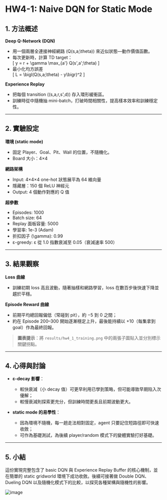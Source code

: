 # HW4-1: Naive DQN for Static Mode

## 1. 方法概述

**Deep Q-Network (DQN)**  
- 用一個兩層全連接神經網路 \(Q(s,a;\theta)\) 來近似狀態—動作價值函數。  
- 每次更新時，計算 TD target：  
  \[
    y = r + \gamma \max_{a'} Q(s',a';\theta)
  \]  
- 最小化均方誤差  
  \[
    L = \bigl(Q(s,a;\theta) - y\bigr)^2
  \]

**Experience Replay**  
- 把每個 transition \((s,a,r,s',d)\) 存入環形緩衝區。  
- 訓練時從中隨機抽 mini-batch，打破時間相關性，提高樣本效率和訓練穩定性。

---

## 2. 實驗設定

**環境 (static mode)**  
- 固定 Player、Goal、Pit、Wall 的位置，不隨機化。  
- Board 大小：4×4

**網路架構**  
- Input: 4×4×4 one-hot 狀態展平為 64 維向量  
- 隱藏層：150 個 ReLU 神經元  
- Output: 4 個動作對應的 Q 值

**超參數**  
- Episodes: 1000  
- Batch size: 64  
- Replay 面板容量: 5000  
- 學習率: 1e-3 (Adam)  
- 折扣因子 \(\gamma\): 0.99  
- ε-greedy: ε 從 1.0 指數衰減至 0.05（衰減速率 500）

---

## 3. 結果觀察

**Loss 曲線**  
- 訓練初期 loss 高且波動，隨著抽樣和網路學習，loss 在數百步後快速下降並趨於平穩。

**Episode Reward 曲線**  
- 前期平均總回報偏低（常碰到 pit），約 −5 到 0 之間；  
- 約在 Episode 200–300 開始逐漸穩定上升，最後能持續以 +10（每集拿到 goal）作為最終回報。

> **圖表提示**：將 `results/hw4_1_training.png` 中的兩張子圖貼入並分別標示關鍵拐點。

---

## 4. 心得與討論

- **ε-decay 影響**：  
  - 較快衰減（小 decay 值）可更早利用已學到策略，但可能導致早期陷入次優解；  
  - 較慢衰減則探索更充分，但訓練時間更長且前期波動更大。

- **static mode 的易學性**：  
  - 因為環境不隨機，每一趟走法相對固定，agent 只要記住短路徑即可快速收斂；  
  - 可作為基礎測試，為後續 player/random 模式下的變體實驗打好基礎。

---

## 5. 小結

這份實現完整包含了 basic DQN 與 Experience Replay Buffer 的核心機制，並在簡單的 static gridworld 環境下成功收斂。後續可接著做 Double DQN、Dueling DQN 以及隨機化模式下的比較，以探究各種架構與隨機性的影響。

![image](https://github.com/user-attachments/assets/aebfc747-8091-4481-ba26-e349611fe313)

